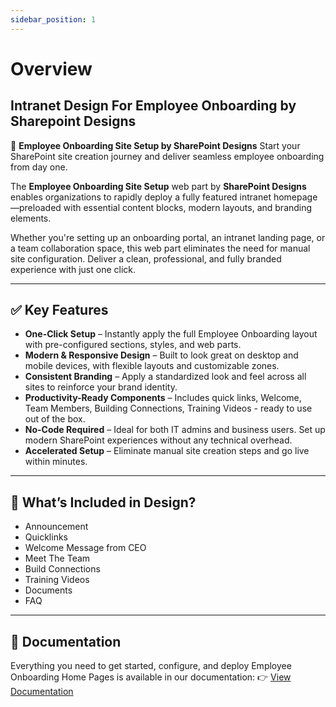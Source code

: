 ```yaml
---
sidebar_position: 1
---
```


# Overview

## Intranet Design For Employee Onboarding by Sharepoint Designs

🧩 **Employee Onboarding Site Setup by SharePoint Designs**
Start your SharePoint site creation journey and deliver seamless employee onboarding from day one.

The **Employee Onboarding Site Setup** web part by **SharePoint Designs** enables organizations to rapidly deploy a fully featured intranet homepage—preloaded with essential content blocks, modern layouts, and branding elements.

Whether you're setting up an onboarding portal, an intranet landing page, or a team collaboration space, this web part eliminates the need for manual site configuration. Deliver a clean, professional, and fully branded experience with just one click.

---

## ✅ Key Features

- **One-Click Setup** – Instantly apply the full Employee Onboarding layout with pre-configured sections, styles, and web parts.
- **Modern & Responsive Design** – Built to look great on desktop and mobile devices, with flexible layouts and customizable zones.
- **Consistent Branding** – Apply a standardized look and feel across all sites to reinforce your brand identity.
- **Productivity-Ready Components** – Includes quick links, Welcome, Team Members, Building Connections, Training Videos - ready to use out of the box.
- **No-Code Required** – Ideal for both IT admins and business users. Set up modern SharePoint experiences without any technical overhead.
- **Accelerated Setup** – Eliminate manual site creation steps and go live within minutes.

---

## 🚀 What’s Included in Design?

- Announcement
- Quicklinks
- Welcome Message from CEO
- Meet The Team
- Build Connections
- Training Videos
- Documents
- FAQ

---

## 📄 Documentation

Everything you need to get started, configure, and deploy Employee Onboarding Home Pages is available in our documentation:
👉 [View Documentation](/documentation/docs/employee-onboarding/installation)
